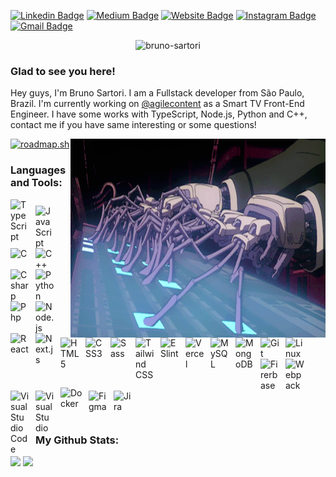 [![Linkedin Badge](https://img.shields.io/badge/-bruno--sartori--dev-blue?style=flat&logo=Linkedin&logoColor=white&link=https://www.linkedin.com/in/bruno-sartori-dev)](https://www.linkedin.com/in/bruno-sartori-dev)
[![Medium Badge](https://img.shields.io/badge/-@brunosartori.dev-000000?style=flat&labelColor=000000&logo=Medium&link=https://medium.com/@brunosartori.dev)](https://medium.com/@brunosartori.dev)
[![Website Badge](https://img.shields.io/badge/-brunosartori.dev-47CCCC?style=flat&logo=Google-Chrome&logoColor=white&link=https://brunosartori.dev)](https://brunosartori.dev)
[![Instagram Badge](https://img.shields.io/badge/-brunosartori.dev-purple?style=flat&logo=instagram&logoColor=white&link=https://instagram.com/brunosartori.dev/)](https://instagram.com/brunosartori.dev)
[![Gmail Badge](https://img.shields.io/badge/-brunosartori.dev@gmail.com-c14438?style=flat&logo=Gmail&logoColor=white&link=mailto:brunosartori.dev@gmail.com)](mailto:brunosartori.dev@gmail.com)

<p align="center">
<img src="https://socialify.git.ci/bruno-sartori/bruno-sartori/image?description=1&descriptionEditable=Software%20Engineer&font=Source%20Code%20Pro&name=1&pattern=Circuit%20Board&theme=Dark" alt="bruno-sartori" width="700" height="300" />
</p>



### Glad to see you here!

Hey guys, I'm Bruno Sartori. I am a Fullstack developer from São Paulo, Brazil. I'm currently  working on [@agilecontent](https://github.com/agilecontent) as a Smart TV Front-End Engineer.
I have some works with TypeScript, Node.js, Python and C++, contact me if you have same interesting or some questions!

<img align="right" alt="GIF" src="https://github.com/bruno-sartori/bruno-sartori/blob/master/public/coding.gif?raw=true" width="408" height="318" />

[![roadmap.sh](https://roadmap.sh/card/tall/66ba2238b64402e052a7ac8e?variant=dark)](https://roadmap.sh)


### Languages and Tools:

[<div style="padding-bottom: 10px;"><img align="left" alt="TypeScript" width="30px" src="https://cdn.jsdelivr.net/gh/devicons/devicon/icons/typescript/typescript-original.svg" style="padding-right:10px;" /></div>](https://www.typescriptlang.org/)
[<div style="padding-bottom: 10px;"><img align="left" alt="JavaScript" width="30px" src="https://cdn.jsdelivr.net/gh/devicons/devicon/icons/javascript/javascript-original.svg" style="padding-right:10px;" /></div>](https://developer.mozilla.org/en-US/docs/Web/JavaScript)
[<div style="padding-bottom: 10px;"><img align="left" alt="C" width="30px" src="https://cdn.jsdelivr.net/gh/devicons/devicon/icons/c/c-original.svg" style="padding-right:10px;" /></div>](https://isocpp.org/)
[<div style="padding-bottom: 10px;"><img align="left" alt="C++" width="30px" src="https://cdn.jsdelivr.net/gh/devicons/devicon/icons/cplusplus/cplusplus-original.svg" style="padding-right:10px;" /></div>](https://isocpp.org/)
[<div style="padding-bottom: 10px;"><img align="left" alt="Csharp" width="30px" src="https://cdn.jsdelivr.net/gh/devicons/devicon/icons/csharp/csharp-original.svg" style="padding-right:10px;" /></div>](https://learn.microsoft.com/en-us/dotnet/csharp/tour-of-csharp/)
[<div style="padding-bottom: 10px;"><img align="left" alt="Python" width="30px" src="https://cdn.jsdelivr.net/gh/devicons/devicon/icons/python/python-original.svg" style="padding-right:10px;" /></div>](https://www.python.org/)
[<div style="padding-bottom: 10px;"><img align="left" alt="Php" width="30px" src="https://cdn.jsdelivr.net/gh/devicons/devicon/icons/php/php-original.svg" style="padding-right:10px;" /></div>](https://www.php.net/)
[<div style="padding-bottom: 10px;"><img align="left" alt="Node.js" width="30px" src="https://cdn.jsdelivr.net/gh/devicons/devicon/icons/nodejs/nodejs-original.svg" style="padding-right:10px;" /></div>](https://nodejs.org/en)
[<div style="padding-bottom: 10px;"><img align="left" alt="React" width="30px" src="https://cdn.jsdelivr.net/gh/devicons/devicon/icons/react/react-original.svg" style="padding-right:10px;" /></div>](https://react.dev/)
[<div style="padding-bottom: 10px;"><img align="left" alt="Next.js" width="30px" src="https://cdn.jsdelivr.net/gh/devicons/devicon/icons/nextjs/nextjs-original.svg" style="padding-right:10px;" /></div>](https://nextjs.org/)
[<div style="padding-bottom: 10px;"><img align="left" alt="HTML5" width="30px" src="https://cdn.jsdelivr.net/gh/devicons/devicon/icons/html5/html5-original.svg" style="padding-right:10px;" /></div>](https://www.w3schools.com/html/)
[<div style="padding-bottom: 10px;"><img align="left" alt="CSS3" width="30px" src="https://cdn.jsdelivr.net/gh/devicons/devicon/icons/css3/css3-original.svg" style="padding-right:10px;" /></div>](https://www.w3schools.com/css/)
[<div style="padding-bottom: 10px;"><img align="left" alt="Sass" width="30px" src="https://cdn.jsdelivr.net/gh/devicons/devicon/icons/sass/sass-original.svg" style="padding-right:10px;" /></div>](https://sass-lang.com/)
[<div style="padding-bottom: 10px;"><img align="left" alt="Tailwind CSS" width="30px" src="https://cdn.jsdelivr.net/gh/devicons/devicon/icons/tailwindcss/tailwindcss-original.svg" style="padding-right:10px;" /></div>](https://eslint.org/)
[<div style="padding-bottom: 10px;"><img align="left" alt="ESlint" width="30px" src="https://cdn.jsdelivr.net/gh/devicons/devicon/icons/eslint/eslint-original.svg" style="padding-right:10px;" /></div>](https://eslint.org/)
[<div style="padding-bottom: 10px;"><img align="left" alt="Vercel" width="30px" src="https://cdn.jsdelivr.net/gh/devicons/devicon/icons/vercel/vercel-original.svg" style="padding-right:10px;" /></div>](https://eslint.org/)
[<div style="padding-bottom: 10px;"><img align="left" alt="MySQL" width="30px" src="https://cdn.jsdelivr.net/gh/devicons/devicon/icons/mysql/mysql-original.svg" style="padding-right:10px;" /></div>](https://www.mysql.com/)
[<div style="padding-bottom: 10px;"><img align="left" alt="MongoDB" width="30px" src="https://cdn.jsdelivr.net/gh/devicons/devicon/icons/mongodb/mongodb-original.svg" style="padding-right:10px;" /></div>](https://www.mongodb.com/)
[<div style="padding-bottom: 10px;"><img align="left" alt="Git" width="30px" src="https://cdn.jsdelivr.net/gh/devicons/devicon/icons/git/git-original.svg" style="padding-right:10px;" /></div>](https://git-scm.com/)
[<div style="padding-bottom: 10px;"><img align="left" alt="Linux" width="30px" src="https://cdn.jsdelivr.net/gh/devicons/devicon/icons/linux/linux-original.svg" style="padding-right:10px;" /></div>](https://www.linux.org/)
[<div style="padding-bottom: 10px;"><img align="left" alt="Firerbase" width="30px" src="https://cdn.jsdelivr.net/gh/devicons/devicon/icons/firebase/firebase-original.svg" style="padding-right:10px;" /></div>](https://firebase.google.com/)
[<div style="padding-bottom: 10px;"><img align="left" alt="Webpack" width="30px" src="https://cdn.jsdelivr.net/gh/devicons/devicon/icons/webpack/webpack-original.svg" style="padding-right:10px;" /></div>](https://webpack.js.org/)
[<div style="padding-bottom: 10px;"><img align="left" alt="Visual Studio Code" width="30px" src="https://cdn.jsdelivr.net/gh/devicons/devicon/icons/vscode/vscode-original.svg" style="padding-right:10px;" /></div>](https://code.visualstudio.com/)
[<div style="padding-bottom: 10px;"><img align="left" alt="Visual Studio" width="30px" src="https://cdn.jsdelivr.net/gh/devicons/devicon/icons/visualstudio/visualstudio-original.svg" style="padding-right:10px;" /></div>](https://code.visualstudio.com/)
[<div style="padding-bottom: 10px;"><img align="left" alt="Docker" width="35px" style="padding-right: 10px; margin-top: -5px;" src="https://cdn.jsdelivr.net/gh/devicons/devicon/icons/docker/docker-original.svg" /></div>](https://www.docker.com/)
[<div style="padding-bottom: 10px;"><img align="left" alt="Figma" width="30px" src="https://cdn.jsdelivr.net/gh/devicons/devicon/icons/figma/figma-original.svg" style="padding-right:10px;" /></div>](https://code.visualstudio.com/)
[<div style="padding-bottom: 10px;"><img align="left" alt="Jira" width="30px" src="https://cdn.jsdelivr.net/gh/devicons/devicon/icons/jira/jira-original.svg" style="padding-right:10px;" /></div>](https://code.visualstudio.com/)


<br /><br /><br /><br />

### My Github Stats:

<p>
  <img height="180em" src="https://github-readme-stats.vercel.app/api?username=bruno-sartori&show_icons=true&hide_border=true&theme=dark&count_private=true&include_all_commits=true" />
  <img height="180em" src="https://github-readme-stats.vercel.app/api/top-langs/?username=bruno-sartori&exclude_repo=KNN-Image-Classification&show_icons=true&theme=dark&hide_border=true&layout=compact&langs_count=8"/>
</p>


